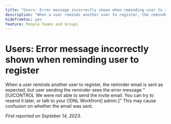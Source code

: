 ```yaml
---
title: "Users: Error message incorrectly shown when reminding user to register"
description: "When a user reminds another user to register, the reminder email is sent as expected, but user sending the reminder sees the error message We were not able to send the invite email. You can try to resend it later, or talk to your Workfront admin. This may cause confusion on whether the email was sent."
hidefromtoc: yes
feature: People Teams and Groups
---
```


# Users: Error message incorrectly shown when reminding user to register

When a user reminds another user to register, the reminder email is sent as expected, but user sending the reminder sees the error message "[!UICONTROL We were not able to send the invite email. You can try to resend it later, or talk to your [!DNL Workfront] admin.]" This may cause confusion on whether the email was sent.

_First reported on Septeber 14, 2023._
